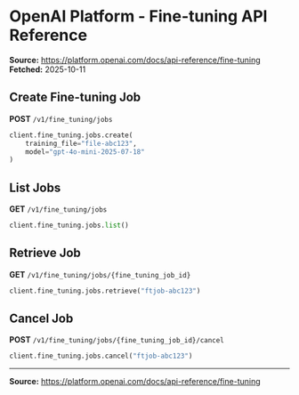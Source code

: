 # OpenAI Platform - Fine-tuning API Reference

**Source:** https://platform.openai.com/docs/api-reference/fine-tuning
**Fetched:** 2025-10-11

## Create Fine-tuning Job

**POST** `/v1/fine_tuning/jobs`

```python
client.fine_tuning.jobs.create(
    training_file="file-abc123",
    model="gpt-4o-mini-2025-07-18"
)
```

## List Jobs

**GET** `/v1/fine_tuning/jobs`

```python
client.fine_tuning.jobs.list()
```

## Retrieve Job

**GET** `/v1/fine_tuning/jobs/{fine_tuning_job_id}`

```python
client.fine_tuning.jobs.retrieve("ftjob-abc123")
```

## Cancel Job

**POST** `/v1/fine_tuning/jobs/{fine_tuning_job_id}/cancel`

```python
client.fine_tuning.jobs.cancel("ftjob-abc123")
```

---

**Source:** https://platform.openai.com/docs/api-reference/fine-tuning
